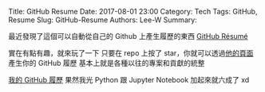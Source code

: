 Title: GitHub Resume
Date: 2017-08-01 23:00
Category: Tech
Tags: GitHub, Resume
Slug: GitHub-Resume
Authors: Lee-W
Summary: 


最近發現了這個可以自動從自己的 Github 上產生履歷的東西
[GitHub Résumé](https://github.com/resume/resume.github.com)

<!--more-->

實在有點有趣，就來玩了一下
只要在 repo 上按了 star，你就可以透過[他的頁面](http://resume.github.io) 產生你的 GitHub 履歷
基本上就是各種以往的專案和貢獻的統整

[我的 GitHub 履歷](http://resume.github.io/?Lee-W)
果然我光 Python 跟 Jupyter Notebook 加起來就六成了 xd